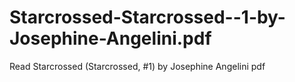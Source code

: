 # Starcrossed-Starcrossed--1-by-Josephine-Angelini.pdf
Read Starcrossed (Starcrossed, #1) by Josephine Angelini pdf
